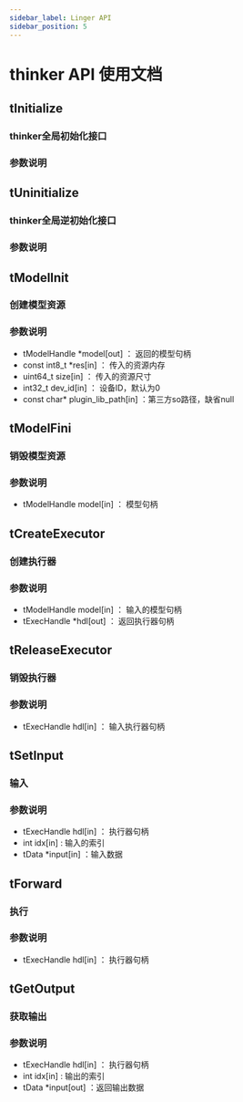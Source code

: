 ```yaml
---
sidebar_label: Linger API  
sidebar_position: 5  
---
```

# thinker API 使用文档

## tInitialize
### thinker全局初始化接口
### 参数说明

## tUninitialize
### thinker全局逆初始化接口
### 参数说明

## tModelInit
### 创建模型资源
### 参数说明
* tModelHandle *model[out]        ： 返回的模型句柄
* const int8_t *res[in]           ： 传入的资源内存
* uint64_t size[in]               ： 传入的资源尺寸
* int32_t dev_id[in]              ： 设备ID，默认为0
* const char* plugin_lib_path[in] ：第三方so路径，缺省null

## tModelFini
### 销毁模型资源
### 参数说明
* tModelHandle model[in]  ： 模型句柄

## tCreateExecutor
### 创建执行器
### 参数说明
* tModelHandle model[in]          ： 输入的模型句柄
* tExecHandle *hdl[out]           ： 返回执行器句柄

## tReleaseExecutor
### 销毁执行器
### 参数说明
* tExecHandle hdl[in]           ： 输入执行器句柄
  
## tSetInput
### 输入
### 参数说明
* tExecHandle hdl[in]  ： 执行器句柄
* int idx[in]          :  输入的索引
* tData *input[in]         ：输入数据

## tForward
### 执行
### 参数说明
* tExecHandle hdl[in]  ： 执行器句柄

## tGetOutput
### 获取输出
### 参数说明
* tExecHandle hdl[in]  ： 执行器句柄
* int idx[in]          :  输出的索引
* tData *input[out]    ：返回输出数据
